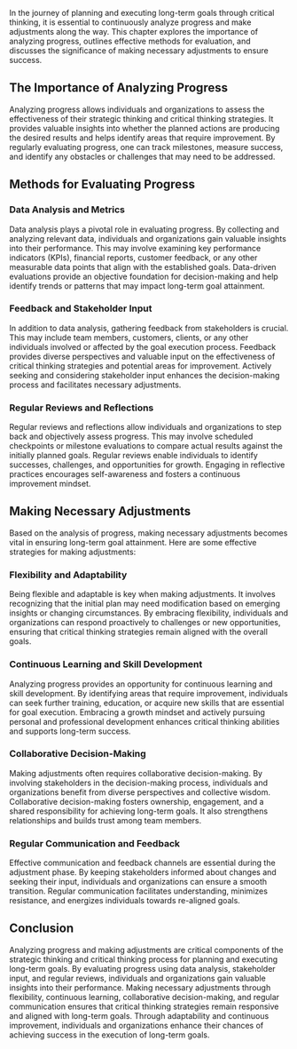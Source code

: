 
In the journey of planning and executing long-term goals through critical thinking, it is essential to continuously analyze progress and make adjustments along the way. This chapter explores the importance of analyzing progress, outlines effective methods for evaluation, and discusses the significance of making necessary adjustments to ensure success.

The Importance of Analyzing Progress
------------------------------------

Analyzing progress allows individuals and organizations to assess the effectiveness of their strategic thinking and critical thinking strategies. It provides valuable insights into whether the planned actions are producing the desired results and helps identify areas that require improvement. By regularly evaluating progress, one can track milestones, measure success, and identify any obstacles or challenges that may need to be addressed.

Methods for Evaluating Progress
-------------------------------

### Data Analysis and Metrics

Data analysis plays a pivotal role in evaluating progress. By collecting and analyzing relevant data, individuals and organizations gain valuable insights into their performance. This may involve examining key performance indicators (KPIs), financial reports, customer feedback, or any other measurable data points that align with the established goals. Data-driven evaluations provide an objective foundation for decision-making and help identify trends or patterns that may impact long-term goal attainment.

### Feedback and Stakeholder Input

In addition to data analysis, gathering feedback from stakeholders is crucial. This may include team members, customers, clients, or any other individuals involved or affected by the goal execution process. Feedback provides diverse perspectives and valuable input on the effectiveness of critical thinking strategies and potential areas for improvement. Actively seeking and considering stakeholder input enhances the decision-making process and facilitates necessary adjustments.

### Regular Reviews and Reflections

Regular reviews and reflections allow individuals and organizations to step back and objectively assess progress. This may involve scheduled checkpoints or milestone evaluations to compare actual results against the initially planned goals. Regular reviews enable individuals to identify successes, challenges, and opportunities for growth. Engaging in reflective practices encourages self-awareness and fosters a continuous improvement mindset.

Making Necessary Adjustments
----------------------------

Based on the analysis of progress, making necessary adjustments becomes vital in ensuring long-term goal attainment. Here are some effective strategies for making adjustments:

### Flexibility and Adaptability

Being flexible and adaptable is key when making adjustments. It involves recognizing that the initial plan may need modification based on emerging insights or changing circumstances. By embracing flexibility, individuals and organizations can respond proactively to challenges or new opportunities, ensuring that critical thinking strategies remain aligned with the overall goals.

### Continuous Learning and Skill Development

Analyzing progress provides an opportunity for continuous learning and skill development. By identifying areas that require improvement, individuals can seek further training, education, or acquire new skills that are essential for goal execution. Embracing a growth mindset and actively pursuing personal and professional development enhances critical thinking abilities and supports long-term success.

### Collaborative Decision-Making

Making adjustments often requires collaborative decision-making. By involving stakeholders in the decision-making process, individuals and organizations benefit from diverse perspectives and collective wisdom. Collaborative decision-making fosters ownership, engagement, and a shared responsibility for achieving long-term goals. It also strengthens relationships and builds trust among team members.

### Regular Communication and Feedback

Effective communication and feedback channels are essential during the adjustment phase. By keeping stakeholders informed about changes and seeking their input, individuals and organizations can ensure a smooth transition. Regular communication facilitates understanding, minimizes resistance, and energizes individuals towards re-aligned goals.

Conclusion
----------

Analyzing progress and making adjustments are critical components of the strategic thinking and critical thinking process for planning and executing long-term goals. By evaluating progress using data analysis, stakeholder input, and regular reviews, individuals and organizations gain valuable insights into their performance. Making necessary adjustments through flexibility, continuous learning, collaborative decision-making, and regular communication ensures that critical thinking strategies remain responsive and aligned with long-term goals. Through adaptability and continuous improvement, individuals and organizations enhance their chances of achieving success in the execution of long-term goals.
